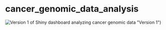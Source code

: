 # cancer_genomic_data_analysis

![Version 1 of Shiny dashboard analyzing cancer genomic data](/img/screencapture-127-0-0-1-3360-2023-06-19-08_10_49) "Version 1")
 
  
